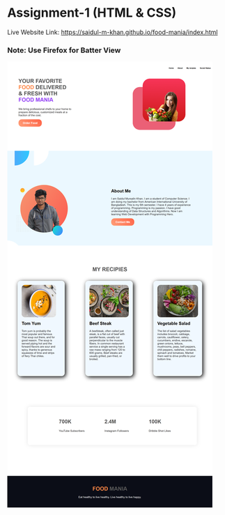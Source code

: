 # Assignment-1 (HTML & CSS)
Live Website Link: https://saidul-m-khan.github.io/food-mania/index.html

### Note: Use Firefox for Batter View

![Test Image 4](https://github.com/Saidul-M-Khan/food-mania/blob/main/Screenshot(Firefox).png)
